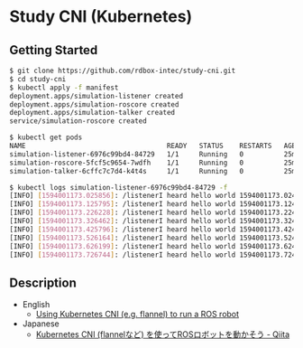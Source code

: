 # Study CNI (Kubernetes)


## Getting Started
```bash
$ git clone https://github.com/rdbox-intec/study-cni.git
$ cd study-cni
$ kubectl apply -f manifest
deployment.apps/simulation-listener created
deployment.apps/simulation-roscore created
deployment.apps/simulation-talker created
service/simulation-roscore created

$ kubectl get pods
NAME                                   READY   STATUS    RESTARTS   AGE
simulation-listener-6976c99bd4-84729   1/1     Running   0          25m
simulation-roscore-5fcf5c9654-7wdfh    1/1     Running   0          25m
simulation-talker-6cffc7c7d4-k4t4s     1/1     Running   0          25m

$ kubectl logs simulation-listener-6976c99bd4-84729 -f
[INFO] [1594001173.025856]: /listenerI heard hello world 1594001173.024013
[INFO] [1594001173.125795]: /listenerI heard hello world 1594001173.124052
[INFO] [1594001173.226228]: /listenerI heard hello world 1594001173.2242084
[INFO] [1594001173.326462]: /listenerI heard hello world 1594001173.3246925
[INFO] [1594001173.425796]: /listenerI heard hello world 1594001173.4240358
[INFO] [1594001173.526164]: /listenerI heard hello world 1594001173.524595
[INFO] [1594001173.626199]: /listenerI heard hello world 1594001173.6245856
[INFO] [1594001173.726744]: /listenerI heard hello world 1594001173.724751
```


## Description
- English
   - [Using Kubernetes CNI \(e\.g\. flannel\) to run a ROS robot](https://medium.com/rdbox/using-kubernetes-cni-e-g-flannel-to-run-a-ros-robot-93081d84d4ec)
- Japanese
   - [Kubernetes CNI \(flannelなど\) を使ってROSロボットを動かそう \- Qiita](https://qiita.com/fudekun/items/54f7b9e020b3c18fda5f)